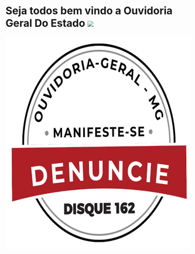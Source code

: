 <h1 align = left>Seja todos bem vindo a Ouvidoria Geral Do Estado <img src="https://em-content.zobj.net/source/microsoft-teams/337/waving-hand_1f44b.png" width="50px"></h1>

<img align = "center" height="580cm"  src="./foto_3.png"/>